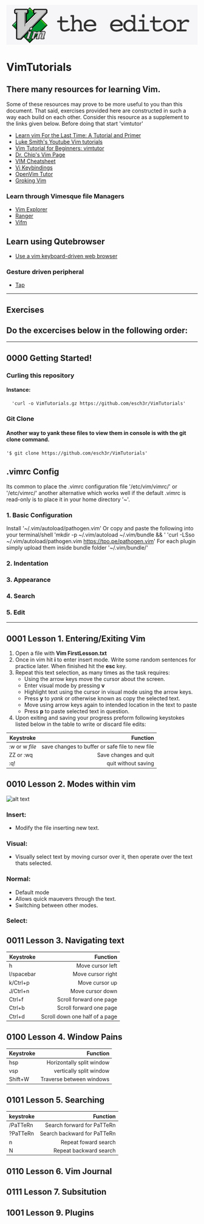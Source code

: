 ![Vim Editor](VimEditor.jpg)
# VimTutorials 

## There many resources for learning Vim.
   Some of these resources may prove to be more useful to you than 
   this document. That said, exercises provided here are constructed 
   in such a way each build on each other. Consider this resource as a supplement 
   to the links given below. Before doing that start 'vimtutor'
  - [Learn vim For the Last Time: A Tutorial and Primer](https://danielmiessler.com/study/vim/)
  - [Luke Smith's Youtube Vim tutorials](https://www.youtube.com/watch?v=mH1GGI2Jpbs&feature=emb_logo)
  - [Vim Tutorial for Beginners: vimtutor](https://www.systutorials.com/vim-tutorial-beginners-vimtutor/)
  - [Dr. Chip's Vim Page](http://www.drchip.org/astronaut/vim/)
  - [VIM Cheatsheet](http://www.fprintf.net/vimCheatSheet.html)
  - [ Vi Keybindings](http://hea-www.harvard.edu/~fine/Tech/vi.html)
  - [OpenVim Tutor](https://www.openvim.com)
  - [Groking Vim](https://stackoverflow.com/questions/1218390/what-is-your-most-productive-shortcut-with-vim/1220118#1220118)
  
   
 ### Learn through Vimesque file Managers
   - [Vim Explorer](https://www.vim.org/scripts/script.php?script_id=1950) 
   - [Ranger](https://ranger.github.io)
   - [Vifm](https://wiki.vifm.info/index.php?title=Quickstart_Tutorial)

## Learn using Qutebrowser 
  - [Use a vim keyboard-driven web browser](https://qutebrowser.org) 
   
### Gesture driven peripheral 
   - [Tap](https://www.amazon.com/Tap-Strap-Wearable-Keyboard-Controller/dp/B07YCVPYWL/ref=asc_df_B07YCVPYWL/?tag=hyprod-20&linkCode=df0&hvadid=397137293922&hvpos=&hvnetw=g&hvrand=13399014046898626984&hvpone=&hvptwo=&hvqmt=&hvdev=c&hvdvcmdl=&hvlocint=&hvlocphy=9019657&hvtargid=pla-852367230365&psc=1&tag=&ref=&adgrpid=82710786406&hvpone=&hvptwo=&hvadid=397137293922&hvpos=&hvnetw=g&hvrand=13399014046898626984&hvqmt=&hvdev=c&hvdvcmdl=&hvlocint=&hvlocphy=9019657&hvtargid=pla-852367230365)
  
   
  
---
## Exercises
  Do the excercises below in the following order:
  - 
---

## 0000 Getting Started! 
  ### Curling this repository 
   #### Instance: 
      'curl -o VimTutorials.gz https://github.com/esch3r/VimTutorials'

  ### Git Clone  
   ####  Another way to yank these files to view them in console is with the git clone command. 
    '$ git clone https://github.com/esch3r/VimTutorials'
    
## .vimrc Config 
  Its common to place the .vimrc configuration file  '/etc/vim/vimrc/' or '/etc/vimrc/' another 
  alternative which works well if the default .vimrc is read-only is to place it in your home directory '~'.
 ### 1. Basic Configuration 
 
 Install  '~/.vim/autoload/pathogen.vim' 
  Or copy and paste the following into your terminal/shell 'mkdir -p ~/.vim/autoload ~/.vim/bundle && \'
 'curl -LSso ~/.vim/autoload/pathogen.vim https://tpo.pe/pathogen.vim'
  For each plugin simply upload them inside bundle folder 
  '~/.vim/bundle/'
 ### 2. Indentation 
 
 ### 3. Appearance 
 
 ### 4. Search
 ### 5. Edit 
 
---

## 0001 Lesson 1.  Entering/Exiting Vim  

1.  Open a file with **Vim FirstLesson.txt** 
2.  Once in vim hit **i** to enter insert mode. Write some random 
     sentences for practice later. When finished hit the **esc** key.
3.  Repeat this text selection, as many times as the task requires: 
    - Using the arrow keys move the cursor about the screen. 
    - Enter visual mode by pressing **v**
    - Highlight text using the cursor in visual mode  using the arrow keys. 
    - Press **y** to *yank* or otherwise known as copy the selected text.
    - Move using arrow keys again to intended location in the text to paste
    - Press **p** to paste selected text in question. 
4.  Upon exiting and saving your progress preform following keystokes listed below     in the table to write or discard file edits:

| Keystroke   | Function  | 
|----------|-------------:|
| :w or w *file*|   save changes to buffer or safe file to new file  | 
|  ZZ or :wq |  Save changes and quit | 
|  :q! | quit without saving | 


      

## 0010 Lesson 2. Modes within vim 

 ![alt text](VimMods.png)
 
   ### Insert:  
   - Modify the file inserting new text.
      
   ### Visual: 
   - Visually select text by moving cursor over it,
         then operate over the text thats selected. 
         
   ### Normal:
   - Default mode 
   - Allows quick mauevers through the text. 
   - Switching between other modes.
       
   ### Select: 

## 0011 Lesson 3. Navigating text 


| Keystroke   | Function  | 
|----------|-------------:|
|   h  |   Move cursor left | 
|  l/spacebar |  Move cursor right | 
|  k/Ctrl+p |  Move cursor up  | 
|  J/Ctrl+n |  Move cursor down| 
|  Ctrl+f   |  Scroll forward one page| 
|  Ctrl+b   |  Scroll forward one page| 
|  Ctrl+d  |  Scroll down one half of a page| 


## 0100 Lesson 4. Window Pains

| Keystroke   | Function  | 
|----------|-------------:|
|  hsp|   Horizontally split window | 
|  vsp |  vertically split window| 
|  Shift+W | Traverse between windows  | 

## 0101 Lesson 5. Searching 
| keystroke  |  Function |
|------------| -----------:|
|  /PaTTeRn |  Search forward for PaTTeRn |
|  ?PaTTeRn |  Search backward for PaTTeRn |
|   n       |  Repeat foward search        |
|   N       |  Repeat backward search      |

## 0110 Lesson 6. Vim Journal

## 0111 Lesson 7. Subsitution 

## 1001 Lesson 9. Plugins 


 
